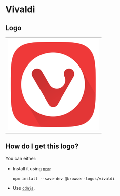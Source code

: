 # Vivaldi

## Logo

<table>
    <tr height=300>
        <td>
            <a href="https://github.com/alrra/browser-logos/tree/50a05758506013b03ecf34fa8811f483f6273fd7/src/vivaldi">
                <img width=290 src="https://raw.githubusercontent.com/alrra/browser-logos/50a05758506013b03ecf34fa8811f483f6273fd7/src/vivaldi/vivaldi.svg?sanitize=true" alt="Vivaldi browser logo">
            </a>
        </td>
    </tr>
</table>

## How do I get this logo?

You can either:

* Install it using [`npm`][npm]:

  `npm install --save-dev @browser-logos/vivaldi`

* Use [`cdnjs`][cdnjs].

<!-- Link labels: -->

[cdnjs]: https://cdnjs.com/libraries/browser-logos
[npm]: https://www.npmjs.com/
